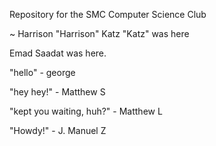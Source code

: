Repository for the SMC Computer Science Club

~ Harrison "Harrison" Katz "Katz" was here

Emad Saadat was here.

"hello" - george

"hey hey!" - Matthew S

"kept you waiting, huh?" - Matthew L

"Howdy!" - J. Manuel Z
